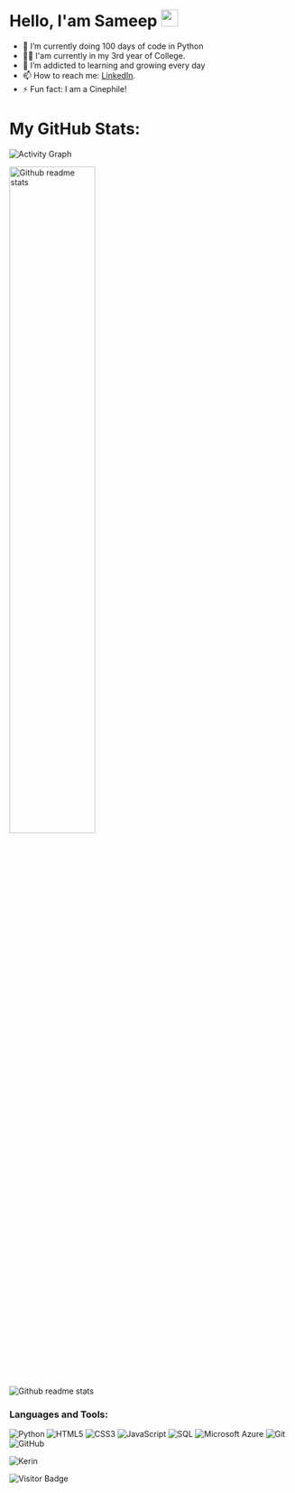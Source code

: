 # Hello, I'am Sameep <img src="https://raw.githubusercontent.com/MartinHeinz/MartinHeinz/master/wave.gif" width="30px" height="30px">

- 🔭 I’m currently doing 100 days of code in Python
- :man_student: I'am currently in my 3rd year of College.
- 🌱 I’m addicted to learning and growing every day
- 📫 How to reach me: [LinkedIn](https://www.linkedin.com/in/sameep-hedaoo-35475222b/).
- ⚡ Fun fact: I am a Cinephile!


# My GitHub Stats:
<p align="left"><img src="https://activity-graph.herokuapp.com/graph?username=SameepHedaoo&theme=react-dark" alt="Activity Graph"></p>
<p align="left"><img src="https://github-readme-stats.vercel.app/api?username=SameepHedaoo&show_icons=true&theme=radical" alt="Github readme stats" width="55%"></p>
<p align="left"><img src="https://github-profile-trophy.vercel.app/?username=SameepHedaoo&theme=juicyfresh&rank=SSS,SS,S,AAA,AA,A,B,C,UNKNOWN SECRET&column=5&row=1" alt="Github readme stats"></p>

<h3 align="left">Languages and Tools:</h3>

![Python](https://img.shields.io/badge/-Python-black?style=flat-square&logo=Python)
![HTML5](https://img.shields.io/badge/-HTML5-E34F26?style=flat-square&logo=html5&logoColor=white)
![CSS3](https://img.shields.io/badge/-CSS3-1572B6?style=flat-square&logo=css3)
![JavaScript](https://img.shields.io/badge/-JavaScript-purple?style=plastic&logo=javascript)
![SQL](https://img.shields.io/badge/-SQL-green?style=plastic&logo=Microsoft-SQL-Server)
![Microsoft Azure](https://img.shields.io/badge/Microsoft%20Azure-232F7E?style=flat-square&logo=microsoft-azure)
![Git](https://img.shields.io/badge/-Git-black?style=flat-square&logo=git)
![GitHub](https://img.shields.io/badge/-GitHub-181717?style=flat-square&logo=github)   

<p><img align="center" src="https://github-readme-stats.vercel.app/api/top-langs/?username=SameepHedaoo&layout=compact" alt="Kerin" /></p>

![Visitor Badge](https://visitor-badge.laobi.icu/badge?page_id=SameepHedaoo.SameepHedaoo)
